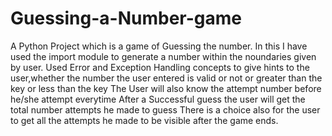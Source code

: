 # Guessing-a-Number-game
A Python Project which is a game of Guessing the number.
In this I have used the import module to generate a number within the noundaries given by user.
Used Error and Exception Handling concepts to give hints to the user,whether the number the user entered is valid or not or greater than the key or less than the key
The User will also know the attempt number before he/she attempt everytime
After a Successful guess the user will get the total number attempts he made to guess
There is a choice also for the user to get all the attempts he made to be visible after the game ends.
